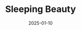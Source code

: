 ---
title: "Sleeping Beauty"
date: "2025-01-10"  # Use ISO format YYYY-MM-DD
year: "2025"
webDate: "January 2025"
location: "Iveshead Theatre"
roles: "Lighting Designer, Lighting Programmer, Lighting Board Operatore, Lighting Technician"
images:
  - "/photos/shows/2025-sleepingBeauty/photo1.jpg"
  - "/photos/shows/2025-sleepingBeauty/photo2.png"
  - "/photos/shows/2025-sleepingBeauty/photo3.png"
  - "/photos/shows/2025-sleepingBeauty/photo4.png"
  - "/photos/shows/2025-sleepingBeauty/photo5.png"
  - "/photos/shows/2025-sleepingBeauty/photo6.png"
  - "/photos/shows/2025-sleepingBeauty/photo7.jpeg"
  - "/photos/shows/2025-sleepingBeauty/photo8.jpeg"
  - "/photos/shows/2025-sleepingBeauty/photo9.jpeg"
  - "/photos/shows/2025-sleepingBeauty/photo10.jpeg"
visible: true
---